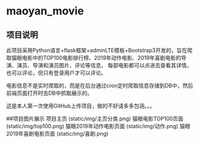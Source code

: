 # maoyan_movie

## 项目说明
此项目采用Python语言+flask框架+adminLTE模板+Bootstrap3开发的，旨在爬取猫眼电影中的TOP100电影排行榜、2019年动作电影、2019年喜剧电影的导演、演员、导演和演员图片、评论等信息，
每部电影都可以点进去查看其详情，也可以评论，但只有登录用户才可以评论。

电影信息不是实时爬取的，而是在后台通过cron定时爬取信息存储到DB中，然后前端页面打开时去DB中抓取展示的。

这是本人第一次使用GitHub上传项目，做的不好请多多包涵。。。

##项目图片展示
项目主页
(static/img/主页分类.png)
猫眼电影TOP100页面
(static/img/top100.png)
猫眼2019年动作电影页面
(static/img/动作.png)
猫眼2019年喜剧电影页面
(static/img/喜剧.png)
